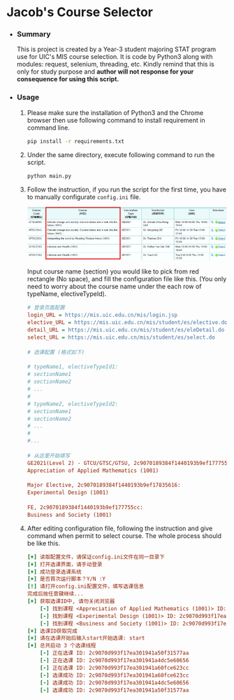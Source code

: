 # Jacob's Course Selector

- ### Summary

  This is project is created by a Year-3 student majoring STAT program use for UIC's MIS course selection. It is code by Python3 along with modules: request, selenium, threading, etc. Kindly remind that this is only for study purpose and **author will not response for your consequence for using this script.**

- ### Usage

  1. Please make sure the installation of Python3 and the Chrome browser then use following command to install requirement in command line.

     ```cmd
     pip install -r requirements.txt
     ```

  2. Under the same directory, execute following command to run the script.

     ```cmd
     python main.py
     ```

  3. Follow the instruction, if you run the script for the first time, you have to manually configurate `config.ini` file.

     ![image-20250104043044744](https://github.com/KOISHI-KAWAI/Jacob_Course_Selector/blob/main/example.png)

     Input course name (section) you would like to pick from red rectangle (No space), and fill the configuration file like this. (You only need to worry about the course name under the each row of typeName, electiveTypeId).

     ```ini
     # 登录页面配置
     login_URL = https://mis.uic.edu.cn/mis/login.jsp    
     elective_URL = https://mis.uic.edu.cn/mis/student/es/elective.do
     detail_URL = https://mis.uic.edu.cn/mis/student/es/eleDetail.do
     select_URL = https://mis.uic.edu.cn/mis/student/es/select.do
     
     # 选课配置 (格式如下)
     
     # typeName1, electiveTypeId1:
     # sectionName1
     # sectionName2
     # ... 
     #
     # typeName2, electiveTypeId2:
     # sectionName1
     # sectionName2
     # ...
     #
     #...
     
     # 从这里开始填写
     GE2021(Level 2) - GTCU/GTSC/GTSU, 2c9070189384f1440193b9ef177755d1:
     Appreciation of Applied Mathematics (1001)
     
     Major Elective, 2c9070189384f1440193b9ef17835616:
     Experimental Design (1001)
     
     FE, 2c9070189384f1440193b9ef177755cc:
     Business and Society (1001)
     ```

  4. After editing configuration file, following the instruction and give command when permit to select course. The whole process should be like this.

     ```ini
     [+] 读取配置文件，请保证config.ini文件在同一目录下
     [+] 打开选课界面，请手动登录
     [+] 成功登录选课系统
     [+] 是否首次运行脚本？Y/N :Y
     [!] 请打开config.ini配置文件，填写选课信息
     完成后按任意键继续...
     [+] 获取选课ID中, 请勿关闭浏览器
         [-] 找到课程 <Appreciation of Applied Mathematics (1001)> ID: 2c9070d993f17ea301941a50f31577aa
         [-] 找到课程 <Experimental Design (1001)> ID: 2c9070d993f17ea301941a4dc5e60656
         [-] 找到课程 <Business and Society (1001)> ID: 2c9070d993f17ea301941a60fce623cc
     [+] 选课ID获取完成
     [+] 请在选课开始后输入start开始选课: start
     [+] 总共启动 3 个选课线程
         [-] 正在选课 ID: 2c9070d993f17ea301941a50f31577aa
         [-] 正在选课 ID: 2c9070d993f17ea301941a4dc5e60656
         [-] 正在选课 ID: 2c9070d993f17ea301941a60fce623cc
         [-] 选课成功 ID: 2c9070d993f17ea301941a60fce623cc
         [-] 选课成功 ID: 2c9070d993f17ea301941a4dc5e60656
         [-] 选课成功 ID: 2c9070d993f17ea301941a50f31577aa
     ```

     

